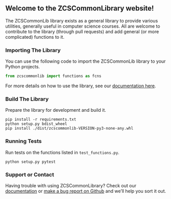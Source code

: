 ## Welcome to the ZCSCommonLibrary website!

The ZCSCommonLib library exists as a general library to provide various utilities, generally useful in computer science courses. All are welcome to contribute to the library (through pull requests) and add general (or more complicated) functions to it.

### Importing The Library

You can use the following code to import the ZCSCommonLib library to your Python projects.

```python
from zcscommonlib import functions as fcns
```

For more details on how to use the library, see our [documentation here](https://github.com/Zandercraft/ZCSCommonLibrary/wiki).

### Build The Library

Prepare the library for development and build it.

```commandline
pip install -r requirements.txt
python setup.py bdist_wheel
pip install ./dist/zcscommonlib-VERSION-py3-none-any.whl
```

### Running Tests

Run tests on the functions listed in `test_functions.py`.

```commandline
python setup.py pytest
```

### Support or Contact

Having trouble with using ZCSCommonLibrary? Check out our [documentation](https://github.com/Zandercraft/ZCSCommonLibrary/wiki) or [make a bug report on Github](https://github.com/Zandercraft/ZCSCommonLibrary/issues/new/choose) and we’ll help you sort it out.
